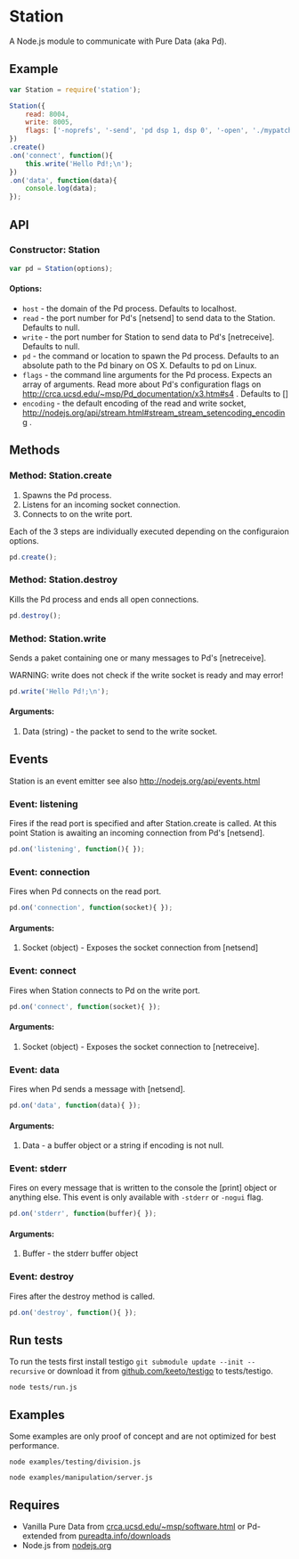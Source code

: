 Station
=======

A Node.js module to communicate with Pure Data (aka Pd).


Example
-------

```js
var Station = require('station');

Station({
	read: 8004,
	write: 8005,
	flags: ['-noprefs', '-send', 'pd dsp 1, dsp 0', '-open', './mypatch.pd']
})
.create()
.on('connect', function(){
	this.write('Hello Pd!;\n');
})
.on('data', function(data){
	console.log(data);
});
```


API
---

### Constructor: Station

```js
var pd = Station(options);
```

#### Options:

  - `host` - the domain of the Pd process. Defaults to localhost.
  - `read` - the port number for Pd's [netsend] to send data to the Station. 
  Defaults to null.
  - `write` - the port number for Station to send data to Pd's [netreceive]. 
  Defaults to null.
  - `pd` - the command or location to spawn the Pd process. 
  Defaults to an absolute path to the Pd binary on OS X. Defaults to pd on Linux.
  - `flags` - the command line arguments for the Pd process. 
  Expects an array of arguments. Read more about Pd's configuration flags on 
  http://crca.ucsd.edu/~msp/Pd_documentation/x3.htm#s4 . 
  Defaults to []
  - `encoding` - the default encoding of the read and write socket, 
  http://nodejs.org/api/stream.html#stream_stream_setencoding_encoding . 




Methods
-------


### Method: Station.create

1. Spawns the Pd process.
2. Listens for an incoming socket connection.
3. Connects to on the write port.

Each of the 3 steps are individually executed depending on the configuraion options.

```js
pd.create();
```


### Method: Station.destroy

Kills the Pd process and ends all open connections. 

```js
pd.destroy();
```


### Method: Station.write

Sends a paket containing one or many messages to Pd's [netreceive].

WARNING: write does not check if the write socket is ready and may error!

```js
pd.write('Hello Pd!;\n');
```

#### Arguments:

1. Data (string) - the packet to send to the write socket.



Events
------

Station is an event emitter see also http://nodejs.org/api/events.html



### Event: listening

Fires if the read port is specified and after Station.create is called. 
At this point Station is awaiting an incoming connection from Pd's [netsend].

```js
pd.on('listening', function(){ });
```



### Event: connection

Fires when Pd connects on the read port. 

```js
pd.on('connection', function(socket){ });
```

#### Arguments:

1. Socket (object) - Exposes the socket connection from [netsend]



### Event: connect

Fires when Station connects to Pd on the write port. 

```js
pd.on('connect', function(socket){ });
```

#### Arguments:

1. Socket (object) - Exposes the socket connection to [netreceive].



### Event: data

Fires when Pd sends a message with [netsend]. 

```js
pd.on('data', function(data){ });
```

#### Arguments:

1. Data - a buffer object or a string if encoding is not null.



### Event: stderr

Fires on every message that is written to the console the [print] object 
or anything else. This event is only available with `-stderr` or `-nogui` flag.

```js
pd.on('stderr', function(buffer){ });
```

#### Arguments:

1. Buffer - the stderr buffer object



### Event: destroy

Fires after the destroy method is called. 

```js
pd.on('destroy', function(){ });
```


Run tests
---------

To run the tests first install testigo `git submodule update --init --recursive` 
or download it from [github.com/keeto/testigo](https://github.com/keeto/testigo) to tests/testigo.

	node tests/run.js


Examples
--------

Some examples are only proof of concept and are not optimized for best performance.

	node examples/testing/division.js

	node examples/manipulation/server.js


Requires
--------
  - Vanilla Pure Data from 
  [crca.ucsd.edu/~msp/software.html](http://crca.ucsd.edu/~msp/software.html)
  or Pd-extended from [pureadta.info/downloads](http://puredata.info/downloads)
  - Node.js from [nodejs.org](http://nodejs.org/)


